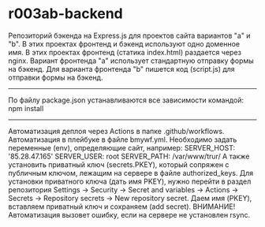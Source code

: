 # r003ab-backend
Репозиторий бэкенда на Express.js для проектов сайта вариантов "a" и "b". 
В этих проектах фронтенд и бэкенд используют одно доменное имя.
В этих проектах фронтенд (статика index.html) раздается через nginx. 
Вариант фронтенда "a" использует стандартную отправку формы на бэкенд.
Для варианта фронтенда "b" пишется код (script.js) для отправки формы на бэкенд.
**********************************************************************
По файлу package.json устанавливаются все зависимости командой:
npm install
**********************************************************************
Автоматизация деплоя через Actions в папке .github/workflows. Автоматизация в плейбуке в файле bmywf.yml. Необходимо задать переменные (env), определяющие сайт, например: SERVER_HOST: '85.28.47.165' SERVER_USER: root SERVER_PATH: /var/www/trur/ А также установить приватный ключ (secrets.PKEY), который сопряжен с публичным ключом, лежащим на сервере в файле authorized_keys. Для установки приватного ключа (дать имя PKEY), нужно перейти в раздел репозитория Settings -> Security -> Secret and variables -> Actions -> Secrets -> Repository secrets -> New repository secret. Даем имя (PKEY), вставляем приватный ключ и сохраняем (add secret). ВНИМАНИЕ! Автоматизация вызовет ошибку, если на сервере не установлен rsync.